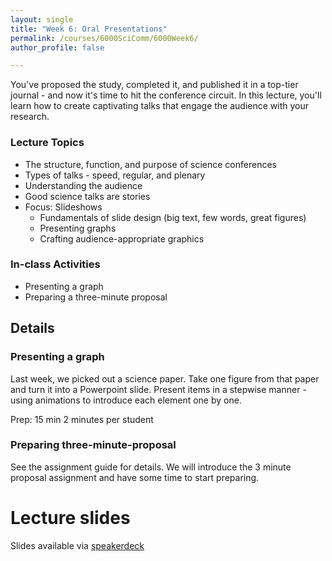 ```yaml
---
layout: single
title: "Week 6: Oral Presentations"
permalink: /courses/6000SciComm/6000Week6/
author_profile: false

---
```


You've proposed the study, completed it, and published it in a top-tier journal - and now it's time to hit the conference circuit. In this lecture, you'll learn how to create captivating talks that engage the audience with your research.

### Lecture Topics

* The structure, function, and purpose of science conferences
* Types of talks - speed, regular, and plenary
* Understanding the audience
* Good science talks are stories
* Focus: Slideshows
    - Fundamentals of slide design (big text, few words, great figures)
	- Presenting graphs
    - Crafting audience-appropriate graphics

### In-class Activities

- Presenting a graph
- Preparing a three-minute proposal

## Details

### Presenting a graph

Last week, we picked out a science paper. Take one figure from that paper and turn it into a Powerpoint slide. Present items in a stepwise manner - using animations to introduce each element one by one.

Prep: 15 min
2 minutes per student

### Preparing three-minute-proposal

See the assignment guide for details. We will introduce the 3 minute proposal assignment and have some time to start preparing. 

# Lecture slides

<script async class="speakerdeck-embed" data-id="bc2b310669de4af3ab5137e90f116c07" data-ratio="1.77777777777778" src="//speakerdeck.com/assets/embed.js"></script>

Slides available via [speakerdeck](https://speakerdeck.com/pandalusplatyceros/fish-6000-week-6-oral-presentations)